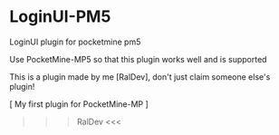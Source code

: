 # LoginUI-PM5
LoginUI plugin for pocketmine pm5

Use PocketMine-MP5 so that this plugin works
well and is supported

This is a plugin made by me [RalDev], don't
just claim someone else's plugin!

[ My first plugin for PocketMine-MP ]

>>> RalDev <<<
